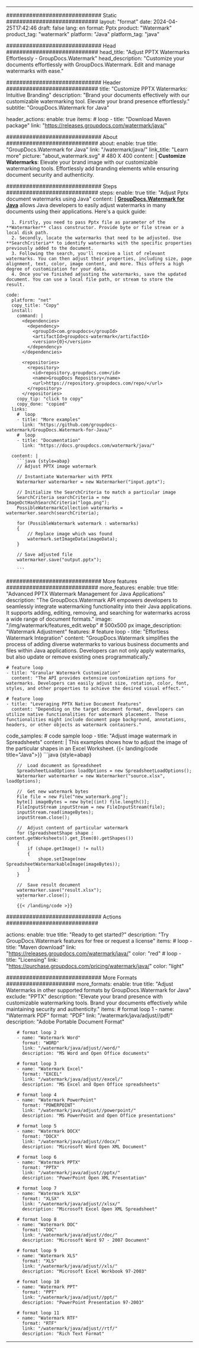 
---
############################# Static ############################
layout: "format"
date:  2024-04-25T17:42:46
draft: false
lang: en
format: Pptx
product: "Watermark"
product_tag: "watermark"
platform: "Java"
platform_tag: "java"

############################# Head ############################
head_title: "Adjust PPTX Watermarks Effortlessly - GroupDocs.Watermark"
head_description: "Customize your documents effortlessly with GroupDocs.Watermark. Edit and manage watermarks with ease."

############################# Header ############################
title: "Customize PPTX Watermarks: Intuitive Branding" 
description: "Brand your documents effectively with our customizable watermarking tool. Elevate your brand presence effortlessly."
subtitle: "GroupDocs.Watermark for Java" 

header_actions:
  enable: true
  items:
    #  loop
    - title: "Download Maven package"
      link: "https://releases.groupdocs.com/watermark/java/"
      
############################# About ############################
about:
    enable: true
    title: "GroupDocs.Watermark for Java"
    link: "/watermark/java/"
    link_title: "Learn more"
    picture: "about_watermark.svg" # 480 X 400
    content: |
       **Customize Watermarks**: Elevate your brand image with our customizable watermarking tools. Effortlessly add branding elements while ensuring document security and authenticity.

############################# Steps ############################
steps:
    enable: true
    title: "Adjust Pptx document watermarks using Java"
    content: |
      **[GroupDocs.Watermark for Java](https://products.groupdocs.com/watermark/java/)** allows Java developers to easily adjust watermarks in many documents using their applications. Here's a quick guide:
      
      1. Firstly, you need to pass Pptx file as parameter of the **Watermarker** class constructor. Provide byte or file stream or a local disk path.
      2. Secondly, locate the watermarks that need to be adjusted. Use **SearchCriteria** to identify watermarks with the specific properties previously added to the document.
      3. Following the search, you'll receive a list of relevant watermarks. You can then adjust their properties, including size, page alignment, text, color, image content, and more. This offers a high degree of customization for your data.
      4. Once you've finished adjusting the watermarks, save the updated document. You can use a local file path, or stream to store the result.
   
    code:
      platform: "net"
      copy_title: "Copy"
      install:
        command: |
          <dependencies>
            <dependency>
              <groupId>com.groupdocs</groupId>
              <artifactId>groupdocs-watermark</artifactId>
              <version>{0}</version>
            </dependency>
          </dependencies>

          <repositories>
            <repository>
              <id>repository.groupdocs.com</id>
              <name>GroupDocs Repository</name>
              <url>https://repository.groupdocs.com/repo/</url>
            </repository>
          </repositories>
        copy_tip: "click to copy"
        copy_done: "copied"
      links:
        #  loop
        - title: "More examples"
          link: "https://github.com/groupdocs-watermark/GroupDocs.Watermark-for-Java/"
        #  loop
        - title: "Documentation"
          link: "https://docs.groupdocs.com/watermark/java/"
          
      content: |
        ```java {style=abap}
        // Adjust PPTX image watermark

        // Instantiate Watermarker with PPTX
        Watermarker watermarker = new Watermarker("input.pptx");
        
        // Initialize the SearchCriteria to match a particular image
        SearchCriteria searchCriteria = new ImageDctHashSearchCriteria("logo.png");
        PossibleWatermarkCollection watermarks = watermarker.search(searchCriteria);

        for (PossibleWatermark watermark : watermarks)
        {
            // Replace image which was found
            watermark.setImageData(imageData);
        }

        // Save adjusted file
        watermarker.save("output.pptx");
        
        ```
        
############################# More features ############################
more_features:
  enable: true
  title: "Advanced PPTX Watermark Management for Java Applications"
  description: "The GroupDocs.Watermark API empowers developers to seamlessly integrate watermarking functionality into their Java applications. It supports adding, editing, removing, and searching for watermarks across a wide range of document formats."
  image: "/img/watermark/features_edit.webp" # 500x500 px
  image_description: "Watermark Adjustment"
  features:
    # feature loop
    - title: "Effortless Watermark Integration"
      content: "GroupDocs.Watermark simplifies the process of adding diverse watermarks to various business documents and files within Java applications. Developers can not only apply watermarks, but also update or remove existing ones programmatically."

    # feature loop
    - title: "Granular Watermark Customization"
      content: "The API provides extensive customization options for watermarks. Developers can easily adjust size, rotation, color, font, styles, and other properties to achieve the desired visual effect."

    # feature loop
    - title: "Leveraging PPTX Native Document Features"
      content: "Depending on the target document format, developers can utilize native functionalities for watermark placement. These functionalities might include document page background, annotations, headers, or other objects as watermark containers."
      
  code_samples:
    # code sample loop
    - title: "Adjust image watermark in Spreadsheets"
      content: |
        This examples shows how to adjust the image of the particular shapes in an Excel Worksheet.
        {{< landing/code title="Java">}}
        ```java {style=abap}
        
        //  Load document as Spreadsheet
        SpreadsheetLoadOptions loadOptions = new SpreadsheetLoadOptions();
        Watermarker watermarker = new Watermarker("source.xlsx", loadOptions);

        //  Get new watermark bytes
        File file = new File("new_watermark.png");
        byte[] imageBytes = new byte[(int) file.length()];
        FileInputStream inputStream = new FileInputStream(file);
        inputStream.read(imageBytes);
        inputStream.close();

        //  Adjust content of particular watermark
        for (SpreadsheetShape shape : content.getWorksheets().get_Item(0).getShapes())
        {
            if (shape.getImage() != null)
            {
                shape.setImage(new SpreadsheetWatermarkableImage(imageBytes));
            }
        }

        //  Save result document
        watermarker.save("result.xlsx");
        watermarker.close();
        ```
        {{< /landing/code >}}


############################# Actions ############################

actions:
  enable: true
  title: "Ready to get started?"
  description: "Try GroupDocs.Watermark features for free or request a license"
  items:
    #  loop
    - title: "Maven download"
      link: "https://releases.groupdocs.com/watermark/java/"
      color: "red"
        #  loop
    - title: "Licensing"
      link: "https://purchase.groupdocs.com/pricing/watermark/java/"
      color: "light"


############################# More Formats #####################
more_formats:
    enable: true
    title: "Adjust Watermarks in other supported formats by GroupDocs.Watermark for Java"
    exclude: "PPTX"
    description: "Elevate your brand presence with customizable watermarking tools. Brand your documents effectively while maintaining security and authenticity."
    items: 
        # format loop 1
        - name: "Watermark PDF"
          format: "PDF"
          link: "/watermark/java/adjust//pdf/"
          description: "Adobe Portable Document Format"

        # format loop 2
        - name: "Watermark Word"
          format: "WORD"
          link: "/watermark/java/adjust//word/"
          description: "MS Word and Open Office documents"
          
        # format loop 3
        - name: "Watermark Excel"
          format: "EXCEL"
          link: "/watermark/java/adjust//excel/"
          description: "MS Excel and Open Office spreadsheets"

        # format loop 4
        - name: "Watermark PowerPoint"
          format: "POWERPOINT"
          link: "/watermark/java/adjust//powerpoint/"
          description: "MS PowerPoint and Open Office presentations"

        # format loop 5
        - name: "Watermark DOCX"
          format: "DOCX"
          link: "/watermark/java/adjust//docx/"
          description: "Microsoft Word Open XML Document"
          
        # format loop 6
        - name: "Watermark PPTX"
          format: "PPTX"
          link: "/watermark/java/adjust//pptx/"
          description: "PowerPoint Open XML Presentation"
          
        # format loop 7
        - name: "Watermark XLSX"
          format: "XLSX"
          link: "/watermark/java/adjust//xlsx/"
          description: "Microsoft Excel Open XML Spreadsheet"

        # format loop 8
        - name: "Watermark DOC"
          format: "DOC"
          link: "/watermark/java/adjust//doc/"
          description: "Microsoft Word 97 - 2007 Document"

        # format loop 9
        - name: "Watermark XLS"
          format: "XLS"
          link: "/watermark/java/adjust//xls/"
          description: "Microsoft Excel Workbook 97-2003"

        # format loop 10
        - name: "Watermark PPT"
          format: "PPT"
          link: "/watermark/java/adjust//ppt/"
          description: "PowerPoint Presentation 97-2003"

        # format loop 11
        - name: "Watermark RTF"
          format: "RTF"
          link: "/watermark/java/adjust//rtf/"
          description: "Rich Text Format"

---
